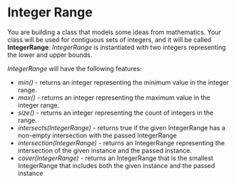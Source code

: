 Integer Range
=============
You are building a class that models some ideas from mathematics. Your class will be used for contiguous sets of integers, 
and it will be called **IntegerRange**. *IntegerRange* is instantiated with two integers representing the lower and upper bounds.

*IntegerRange* will have the following features:

- *min()* - returns an integer representing the minimum value in the integer range.
- *max()* - returns an integer representing the maximum value in the integer range.
- *size()* - returns an integer representing the count of integers in the range.
- *intersects(IntegerRange)* - returns true if the given IntegerRange has a non-empty intersection with the passed IntegerRange
- *intersection(IntegerRange)* - returns an IntegerRange representing the intersection of the given instance and the passed instance.
- *cover(IntegerRange)* - returns an IntegerRange that is the smallest IntegerRange that includes both the given instance and the passed instance